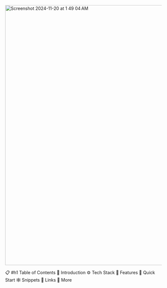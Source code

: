 <img width="838" alt="Screenshot 2024-11-20 at 1 49 04 AM" src="https://github.com/user-attachments/assets/58fd5ddb-bb93-4c83-b35d-f6accc172671">

📋  #h1 Table of Contents
🤖 Introduction
⚙️ Tech Stack
🔋 Features
🤸 Quick Start
🕸️ Snippets
🔗 Links
🚀 More
